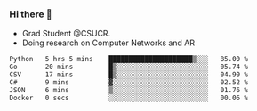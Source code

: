 ### Hi there 👋
- Grad Student @CSUCR. 
- Doing research on Computer Networks and AR
<!--START_SECTION:waka-->

```text
Python   5 hrs 5 mins    █████████████████████▒░░░   85.00 %
Go       20 mins         █▒░░░░░░░░░░░░░░░░░░░░░░░   05.74 %
CSV      17 mins         █▒░░░░░░░░░░░░░░░░░░░░░░░   04.90 %
C#       9 mins          ▓░░░░░░░░░░░░░░░░░░░░░░░░   02.52 %
JSON     6 mins          ▒░░░░░░░░░░░░░░░░░░░░░░░░   01.76 %
Docker   0 secs          ░░░░░░░░░░░░░░░░░░░░░░░░░   00.06 %
```

<!--END_SECTION:waka-->
<!--
**jluo117/jluo117** is a ✨ _special_ ✨ repository because its `README.md` (this file) appears on your GitHub profile.

Here are some ideas to get you started:

- 🔭 I’m currently working on ...
- 🌱 I’m currently learning ...
- 👯 I’m looking to collaborate on ...
- 🤔 I’m looking for help with ...
- 💬 Ask me about ...
- 📫 How to reach me: ...
- 😄 Pronouns: ...
- ⚡ Fun fact: ...
-->
